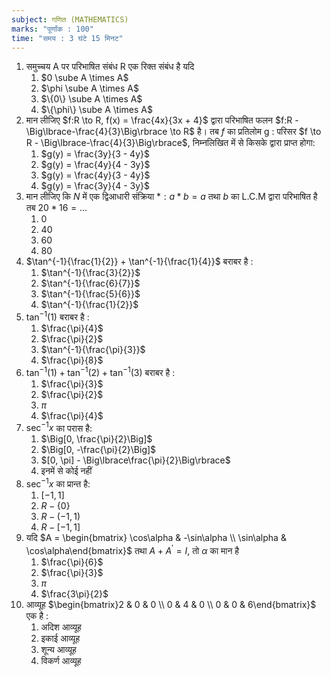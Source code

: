 ```yaml
---
subject: गणित (MATHEMATICS)
marks: "पूर्णांक : 100"
time: "समय : 3 घंटे 15 मिनट"
---
```



1. समुच्चय A पर परिभाषित संबंध R एक रिक्त संबंध है यदि
   1. $0 \sube A \times A$
   2. $\phi \sube A \times A$
   3. $\{0\} \sube A \times A$
   4. $\{\phi\} \sube A \times A$
2. मान लीजिए $f:R \to R, f(x) = \frac{4x}{3x + 4}$ द्वारा परिभाषित फलन $f:R - \Big\lbrace-\frac{4}{3}\Big\rbrace \to R$ है। तब $f$ का प्रतिलोम g : परिसर $f \to R  - \Big\lbrace-\frac{4}{3}\Big\rbrace$, निम्नलिखित में से किसके द्वारा प्राप्त होगा:
   1. $g(y) = \frac{3y}{3 - 4y}$
   2. $g(y) = \frac{4y}{4 - 3y}$
   3. $g(y) = \frac{4y}{3 - 4y}$
   4. $g(y) = \frac{3y}{4 - 3y}$
3. मान लीजिए कि $N$ में एक द्विआधारी संक्रिया $* : a * b = a$ तथा $b$ का L.C.M द्वारा परिभाषित है तब $20 * 16 = \dots$
   1. 0
   2. 40
   3. 60
   4. 80
4. $\tan^{-1}{\frac{1}{2}} + \tan^{-1}{\frac{1}{4}}$ बराबर है :
   1. $\tan^{-1}{\frac{3}{2}}$
   2. $\tan^{-1}{\frac{6}{7}}$
   3. $\tan^{-1}{\frac{5}{6}}$
   4. $\tan^{-1}{\frac{1}{2}}$
5. $\tan^{-1}{(1)}$ बराबर है :
   1. $\frac{\pi}{4}$
   2. $\frac{\pi}{2}$
   3. $\tan^{-1}{\frac{\pi}{3}}$
   4. $\frac{\pi}{8}$
6. $\tan^{-1}{(1)} + \tan^{-1}{(2)} + \tan^{-1}{(3)}$ बराबर है :
   1. $\frac{\pi}{3}$
   2. $\frac{\pi}{2}$
   3. $\pi$
   4. $\frac{\pi}{4}$
7. $\sec^{-1}{x}$ का परास है:
   1. $\Big[0, \frac{\pi}{2}\Big]$
   2. $\Big[0, -\frac{\pi}{2}\Big]$
   3. $[0, \pi] - \Big\lbrace\frac{\pi}{2}\Big\rbrace$
   4.  इनमें से कोई नहीं
8. $\sec^{-1}{x}$ का प्रान्त है:
   1. $[-1, 1]$
   2. $R - \{0\}$
   3. $R - (-1, 1)$
   4. $R - [-1, 1]$
9.  यदि $A = \begin{bmatrix} \cos\alpha & -\sin\alpha \\ \sin\alpha & \cos\alpha\end{bmatrix}$ तथा $A + A^{'} = I$, तो $\alpha$ का मान है
    1.  $\frac{\pi}{6}$
    2.  $\frac{\pi}{3}$
    3.  $\pi$
    4.  $\frac{3\pi}{2}$
10. आव्यूह $\begin{bmatrix}2 & 0 & 0 \\ 0 & 4 & 0 \\ 0 & 0 & 6\end{bmatrix}$ एक है :
    1.  अदिश आव्यूह
    2.  इकाई आव्यूह
    3.  शून्य आव्यूह
    4.  विकर्ण आव्यूह